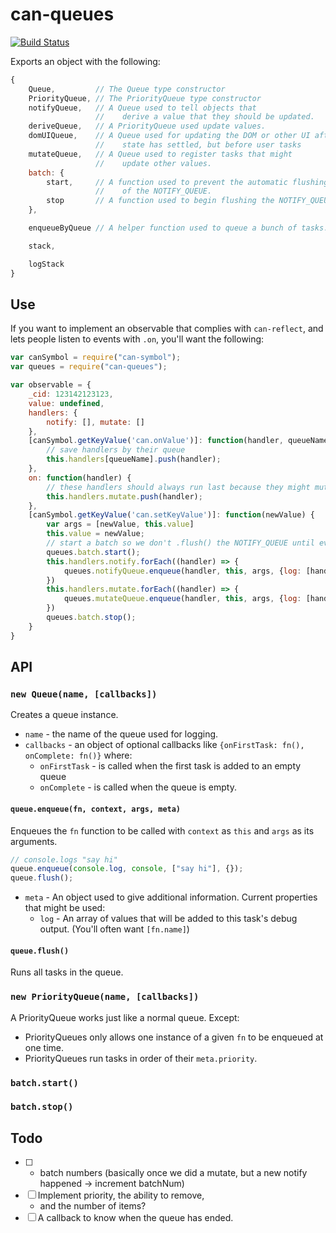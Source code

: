 # can-queues

[![Build Status](https://travis-ci.org//queue.svg?branch=master)](https://travis-ci.org//queue)

Exports an object with the following:

```js
{
	Queue,         // The Queue type constructor
	PriorityQueue, // The PriorityQueue type constructor
	notifyQueue,   // A Queue used to tell objects that
	               //    derive a value that they should be updated.
	deriveQueue,   // A PriorityQueue used update values.
	domUIQueue,    // A Queue used for updating the DOM or other UI after
	               //    state has settled, but before user tasks
	mutateQueue,   // A Queue used to register tasks that might
	               //    update other values.
	batch: {
		start,     // A function used to prevent the automatic flushing
		           //    of the NOTIFY_QUEUE.
		stop       // A function used to begin flushing the NOTIFY_QUEUE.
	},

	enqueueByQueue // A helper function used to queue a bunch of tasks.

	stack,

	logStack
}
```

## Use

If you want to implement an observable that complies with `can-reflect`, and lets people
listen to events with `.on`, you'll want the following:

```js
var canSymbol = require("can-symbol");
var queues = require("can-queues");

var observable = {
	_cid: 123142123123,
	value: undefined,
	handlers: {
		notify: [], mutate: []
	},
	[canSymbol.getKeyValue('can.onValue')]: function(handler, queueName) {
		// save handlers by their queue
		this.handlers[queueName].push(handler);
	},
	on: function(handler) {
		// these handlers should always run last because they might mutate
		this.handlers.mutate.push(handler);
	},
	[canSymbol.getKeyValue('can.setKeyValue')]: function(newValue) {
		var args = [newValue, this.value]
		this.value = newValue;
		// start a batch so we don't .flush() the NOTIFY_QUEUE until everything has been added
		queues.batch.start();
		this.handlers.notify.forEach((handler) => {
			queues.notifyQueue.enqueue(handler, this, args, {log: [handler.name+" by "+this._cid]});
		})
		this.handlers.mutate.forEach((handler) => {
			queues.mutateQueue.enqueue(handler, this, args, {log: [handler.name+" by "+this._cid]});
		})
		queues.batch.stop();
	}
}
```

## API

### `new Queue(name, [callbacks])`

Creates a queue instance.  
- `name` - the name of the queue used for logging.
- `callbacks` - an object of optional callbacks like `{onFirstTask: fn(), onComplete: fn()}` where:
  - `onFirstTask` - is called when the first task is added to an empty queue
  - `onComplete` - is called when the queue is empty.

#### `queue.enqueue(fn, context, args, meta)`

Enqueues the `fn` function to be called with `context` as `this` and `args` as its arguments.

```js
// console.logs "say hi"
queue.enqueue(console.log, console, ["say hi"], {});
queue.flush();
```

- `meta` - An object used to give additional information.  Current properties that might be used:
  - `log` - An array of values that will be added to this task's debug output.  (You'll often want `[fn.name]`)

#### `queue.flush()`

Runs all tasks in the queue.  

### `new PriorityQueue(name, [callbacks])`

A PriorityQueue works just like a normal queue.  Except:
- PriorityQueues only allows one instance of a given `fn` to be enqueued at one time.  
- PriorityQueues run tasks in order of their `meta.priority`.


### `batch.start()`

### `batch.stop()`





## Todo

- [ ] - batch numbers (basically once we did a mutate, but a new notify happened -> increment batchNum)
- [ ] Implement priority, the ability to remove,
  - and the number of items?
- [ ] A callback to know when the queue has ended.
